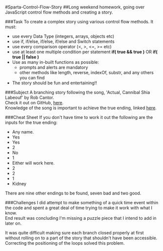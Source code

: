 #Sparta-Control-Flow-Story
##Long weekend homework, going over JavaScript control flow methods and creating a story.

###Task
To create a complex story using various control flow methods. It must:

* use every Data Type (integers, arrays, objects etc) 
* use if, if/else, if/else, if/else and Switch statements
* use every comparison operator (<, >, <=, >= etc)
* use at least one multiple condition per statement **if( true && true )** OR  **if( true || false )**
* Use as many in-built functions as possible: 
	* prompts and alerts are mandatory
	* other methods like length, reverse, indexOf, substr, and any others you can find
* The story should be fun and entertaining!!

###Subject
A branching story following the song, 'Actual, Cannibal Shia Labeouf' by Rob Cantor.  
Check it out on GitHub, [here](https://github.com/WCWoolley/Sparta-Control-Flow-Story).  
Knowledge of the song is important to achieve the true ending, linked [here](https://www.youtube.com/watch?v=o0u4M6vppCI).

###Cheat Sheet
If you don't have time to work it out the following are the inputs for the true ending:

* Any name.
* Yes
* Yes
* 2
* No
* 1
* Either will work here.
* 2
* 2
* 1
* Kidney

There are nine other endings to be found, seven bad and two good.

###Challenges
I did attempt to make something of a quick time event within the code and spent a great deal of time trying to make it work with what I know.  
End result was concluding I'm missing a puzzle piece that I intend to add in later on.  
  
It was quite difficult making sure each branch closed properly at first without rolling on to a part of the story that shouldn't have been accessible.  
Correcting the positioning of the loops solved this problem.